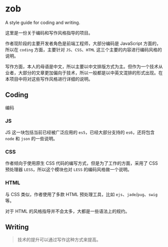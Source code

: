 # zob

A style guide for coding and writing.

这里是一份关于编码和写作风格指导的项目。

作者现阶段的主要开发者角色是前端工程师，大部分编码是 JavaScript 方面的，所以在 `coding` 方面，主要针对 `JS`、`CSS`、`HTML` 这三个主要的内容进行编码风格的说明。

写作方面，本人的母语是中文，所以主要以中文排版方式为主。但作为一个技术从业者，大部分的文章更加偏向于技术，所以一般都是以中英文混排的形式出现。在本项目中将对这些写作风格进行详细的说明。

## Coding

编码

### JS

JS 这一块包括当前已经被广泛应用的 `es5`，已经大部分支持的 `es6`，还将包含 `node` 和 `json` 的一些说明。

### CSS

作者倾向于使用原生 CSS 代码的编写方式，但是为了工作的方面，采用了 CSS 预处理器 `LESS`，所以这个模块也对 `LESS` 的编码风格做一个说明。

### HTML

与 CSS 类似，作者使用了多款 HTML 预处理工具，比如 `ejs`、`jade`/`pug`、`swig` 等。

对于 HTML 的风格指导并不会太多，大都是一些语法上的规约。

## Writing

> 技术的提升可以通过写作这种方式来提高。
